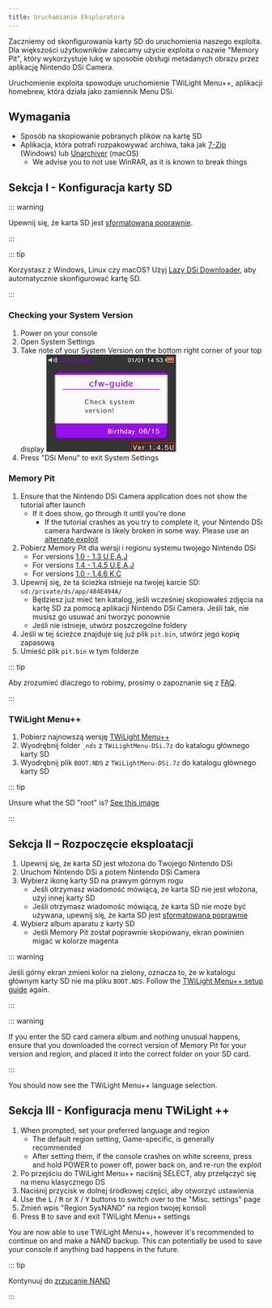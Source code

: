 ```yaml
---
title: Uruchamianie Eksploratora
---
```


Zaczniemy od skonfigurowania karty SD do uruchomienia naszego exploita. Dla większości użytkowników zalecamy użycie exploita o nazwie "Memory Pit", który wykorzystuje lukę w sposobie obsługi metadanych obrazu przez aplikację Nintendo DSi Camera.

Uruchomienie exploita spowoduje uruchomienie TWiLight Menu++, aplikacji homebrew, która działa jako zamiennik Menu DSi.

## Wymagania
- Sposób na skopiowanie pobranych plików na kartę SD
- Aplikacja, która potrafi rozpakowywać archiwa, taka jak [7-Zip](https://www.7-zip.org/) (Windows) lub [Unarchiver](https://apps.apple.com/us/app/the-unarchiver/id425424353) (macOS)
   - We advise you to not use WinRAR, as it is known to break things

## Sekcja I - Konfiguracja karty SD
::: warning

Upewnij się, że karta SD jest [sformatowana poprawnie](sd-card-setup).

:::

::: tip

Korzystasz z Windows, Linux czy macOS? Użyj [Lazy DSi Downloader](lazy-dsi-downloader), aby automatycznie skonfigurować kartę SD.

:::

### Checking your System Version

1. Power on your console
1. Open System Settings
1. Take note of your System Version on the bottom right corner of your top display ![Screenshot of where System Version is located](/assets/images/system-version-check.png)
1. Press "DSi Menu" to exit System Settings

### Memory Pit
1. Ensure that the Nintendo DSi Camera application does not show the tutorial after launch
   - If it does show, go through it until you're done
     - If the tutorial crashes as you try to complete it, your Nintendo DSi camera hardware is likely broken in some way. Please use an [alternate exploit](alternate-exploits)
1. Pobierz Memory Pit dla wersji i regionu systemu twojego Nintendo DSi
   - For versions [1.0 - 1.3 U,E,A,J](/assets/files/memory_pit/256/pit.bin)
   - For versions [1.4 - 1.4.5 U,E,A,J](/assets/files/memory_pit/768_1024/pit.bin)
   - For versions [1.0 - 1.4.6 K,C](/assets/files/memory_pit/256/pit.bin)
1. Upewnij się, że ta ścieżka istnieje na twojej karcie SD: `sd:/private/ds/app/484E494A/`
   - Będziesz już mieć ten katalog, jeśli wcześniej skopiowałeś zdjęcia na kartę SD za pomocą aplikacji Nintendo DSi Camera. Jeśli tak, nie musisz go usuwać ani tworzyć ponownie
   - Jeśli nie istnieje, utwórz poszczególne foldery
1. Jeśli w tej ścieżce znajduje się już plik `pit.bin`, utwórz jego kopię zapasową
1. Umieść plik `pit.bin` w tym folderze

::: tip

Aby zrozumieć dlaczego to robimy, prosimy o zapoznanie się z [FAQ](faq.html#what-functionality-will-i-lose-by-modding-my-system).

:::

### TWiLight Menu++
1. Pobierz najnowszą wersję [TWiLight Menu++](https://github.com/DS-Homebrew/TWiLightMenu/releases/latest/download/TWiLightMenu-DSi.7z)
1. Wyodrębnij folder `_nds` z `TWiLightMenu-DSi.7z` do katalogu głównego karty SD
1. Wyodrębnij plik `BOOT.NDS` z `TWiLightMenu-DSi.7z` do katalogu głównego karty SD

::: tip

Unsure what the SD "root" is? [See this image](https://media.discordapp.net/attachments/489307733074640926/756947922804932739/wherestheroot.png)

:::

## Sekcja II – Rozpoczęcie eksploatacji
1. Upewnij się, że karta SD jest włożona do Twojego Nintendo DSi
1. Uruchom Nintendo DSi a potem Nintendo DSi Camera
1. Wybierz ikonę karty SD na prawym górnym rogu
   - Jeśli otrzymasz wiadomość mówiącą, że karta SD nie jest włożona, użyj innej karty SD
   - Jeśli otrzymasz wiadomość mówiącą, że karta SD nie może być używana, upewnij się, że karta SD jest [sformatowana poprawnie](sd-card-setup)
1. Wybierz album aparatu z karty SD
   - Jeśli Memory Pit został poprawnie skopiowany, ekran powinien migać w kolorze magenta

::: warning

Jeśli górny ekran zmieni kolor na zielony, oznacza to, że w katalogu głównym karty SD nie ma pliku `BOOT.NDS`. Follow the [TWiLight Menu++ setup guide](launching-the-exploit.html#twilight-menu) again.

:::

::: warning

If you enter the SD card camera album and nothing unusual happens, ensure that you downloaded the correct version of Memory Pit for your version and region, and placed it into the correct folder on your SD card.

:::

You should now see the TWiLight Menu++ language selection.

## Sekcja III - Konfiguracja menu TWiLight ++
1. When prompted, set your preferred language and region
   - The default region setting, Game-specific, is generally recommended
   - After setting them, if the console crashes on white screens, press and hold POWER to power off, power back on, and re-run the exploit
1. Po przejściu do TWiLight Menu++ naciśnij SELECT, aby przełączyć się na menu klasycznego DS
1. Naciśnij przycisk w dolnej środkowej części, aby otworzyć ustawienia
1. Use the <kbd class="l">L</kbd> / <kbd class="r">R</kbd> or <kbd class="face">X</kbd> / <kbd class="face">Y</kbd> buttons to switch over to the "Misc. settings" page
1. Zmień wpis "Region SysNAND" na region twojej konsoli
1. Press <kbd class="face">B</kbd> to save and exit TWiLight Menu++ settings

You are now able to use TWiLight Menu++, however it's recommended to continue on and make a NAND backup. This can potentially be used to save your console if anything bad happens in the future.

::: tip

Kontynuuj do [zrzucanie NAND](dumping-nand)

:::
